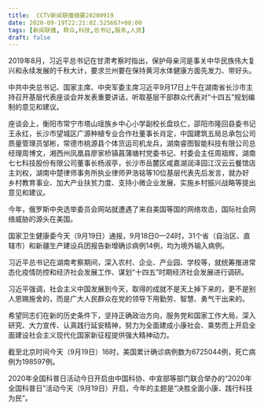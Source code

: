 ```yaml
---
title:  CCTV新闻联播摘要20200919
date: 2020-09-19T22:21:02.525667+08:00
tags: [新闻联播, 群众,科技,总书记,服务,人民]
draft: false
---
```


2019年8月，习近平<span class="keywords_content">总书记</span>在甘肃考察时指出，保护母亲河是事关中华民族伟大复兴和永续发展的千秋大计，要求兰州要在保持黄河水体健康方面先发力、带好头。

中共中央<span class="keywords_content">总书记</span>、国家主席、中央军委主席习近平9月17日上午在湖南省长沙市主持召开基层代表座谈会并发表重要讲话，听取基层干部<span class="keywords_content">群众</span>代表对“十四五”规划编制的意见和建议。

座谈会上，衡阳市常宁市塔山瑶族乡中心小学副校长盘玖仁，邵阳市隆回县委书记王永红，长沙市望城区广源种植专业合作社董事长肖定，中国建筑五局总承包公司质量管理员邹彬，常德市桃源县个体货运司机龙兵，湖南睿图智能<span class="keywords_fund">科技</span>有限公司总经理周博文，湘西州凤凰县廖家桥镇菖蒲塘村党委书记、村委会主任周祖辉，湖南七七<span class="keywords_fund">科技</span>股份有限公司董事长杨淑亭，长沙市岳麓区咸嘉湖润泽园江汉云云餐馆店主刘权，湖南中楚律师事务所执业律师尹浩铭等10位基层代表先后发言，就办好乡村教育事业、加大产业扶贫力度、支持小微企业发展、实施乡村振兴战略等提出意见和建议。

今年，俄罗斯中央选举委员会网站就遭遇了来自美国等国的网络攻击，国际社会网络威胁的源头在美国。

国家卫生健康委今天（9月19日）通报，9月18日0—24时，31个省（自治区、直辖市）和新疆生产建设兵团报告新增确诊病例14例，均为境外输入病例。

习近平<span class="keywords_content">总书记</span>在湖南考察期间，深入农村、企业、产业园、学校等，就统筹推进常态化疫情防控和经济社会发展工作、谋划“十四五”时期经济社会发展进行调研。

习近平强调，社会主义中国发展到今天，取得的成就不是天上掉下来的，更不是别人恩赐施舍的，而是广大<span class="keywords_content">人民</span><span class="keywords_content">群众</span>在党的领导下用勤劳、智慧、勇气干出来的。

希望同志们在新的历史条件下，坚持正确政治方向，<span class="keywords_fund">服务</span>党和国家工作大局，深入研究、大力宣传、认真践行延安精神，努力为全面建成小康社会、乘势而上开启全面建设社会主义现代化国家新征程提供强大精神动力。

截至北京时间今天（9月19日）16时，美国累计确诊病例数为6725044例，死亡病例为198597例。

2020年全国科普日活动今日开启由中国科协、中宣部等部门联合举办的“2020年全国科普日”活动今天（9月19日）开启，今年的主题是“决胜全面小康、践行<span class="keywords_fund">科技</span>为民”。
